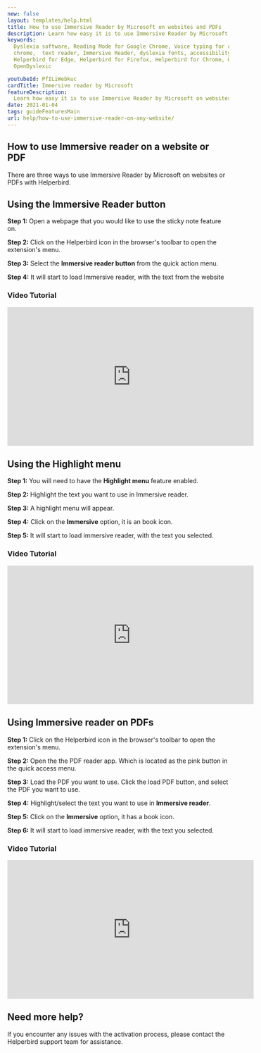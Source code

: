 ```yaml
---
new: false
layout: templates/help.html
title: How to use Immersive Reader by Microsoft on websites and PDFs
description: Learn how easy it is to use Immersive Reader by Microsoft on websites and PDFs
keywords:
  Dyslexia software, Reading Mode for Google Chrome, Voice typing for chrome, Text to speech for
  chrome,  text reader, Immersive Reader, dyslexia fonts, accessibility software, dyslexia software,
  Helperbird for Edge, Helperbird for Firefox, Helperbird for Chrome, Opendyslexic for Chrome,
  OpenDyslexic

youtubeId: PfILiWebkuc
cardTitle: Immersive reader by Microsoft
featureDescription:
  Learn how easy it is to use Immersive Reader by Microsoft on websites and PDFs
date: 2021-01-04
tags: guideFeaturesMain
url: help/how-to-use-immersive-reader-on-any-website/
---
```


## How to use Immersive reader on a website or PDF

There are three ways to use Immersive Reader by Microsoft on websites or PDFs with Helperbird.


## Using the Immersive Reader button

**Step 1:** Open a webpage that you would like to use the sticky note feature on.

**Step 2:** Click on the Helperbird icon in the browser's toolbar to open the extension's menu.

**Step 3:** Select the **Immersive reader button** from the quick action menu.

**Step 4:** It will start to load Immersive reader, with the text from the website

### Video Tutorial

<iframe width="560" height="315" id="video" src="https://www.youtube.com/embed/7rbdH9MIWMM" title="YouTube video player" frameborder="0" allow="accelerometer; autoplay; clipboard-write; encrypted-media; gyroscope; picture-in-picture; web-share" allowfullscreen></iframe>

## Using the Highlight menu

**Step 1:** You will need to have the **Highlight menu** feature enabled.

**Step 2:** Highlight the text you want to use in Immersive reader.

**Step 3:** A highlight menu will appear.

**Step 4:** Click on the **Immersive** option, it is an book icon.

**Step 5:** It will start to load immersive reader, with the text you selected.

### Video Tutorial

<iframe width="560" height="315" id="video" src="https://www.youtube.com/embed/7rbdH9MIWMM?start=251" title="YouTube video player" frameborder="0" allow="accelerometer; autoplay; clipboard-write; encrypted-media; gyroscope; picture-in-picture; web-share" allowfullscreen></iframe>


## Using Immersive reader on PDFs

**Step 1:** Click on the Helperbird icon in the browser's toolbar to open the extension's menu.


**Step 2:** Open the the PDF reader app. Which is located as the pink button in the quick access menu.

**Step 3:** Load the PDF you want to use. Click the load PDF button, and select the PDF you want to use.

**Step 4:** Highlight/select the text you want to use in **Immersive reader**.

**Step 5:** Click on the **Immersive** option, it has a book icon.

**Step 6:** It will start to load immersive reader, with the text you selected.


### Video Tutorial

<iframe width="560" height="315" src="https://www.youtube.com/embed/7rbdH9MIWMM?start=251" title="YouTube video player" frameborder="0" allow="accelerometer; autoplay; clipboard-write; encrypted-media; gyroscope; picture-in-picture; web-share" allowfullscreen></iframe>



## Need more help?

If you encounter any issues with the activation process, please contact the Helperbird support team for assistance.


